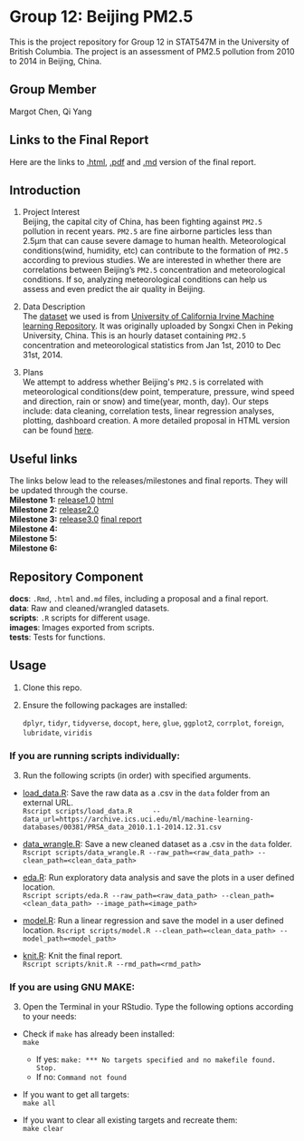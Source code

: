 # Group 12: Beijing PM2.5
This is the project repository for Group 12 in STAT547M in the University of British Columbia. The project is an assessment of PM2.5 pollution from 2010 to 2014 in Beijing, China. 

## Group Member
Margot Chen, Qi Yang

## Links to the Final Report
Here are the links to [.html](https://stat547-ubc-2019-20.github.io/group_12_qiyangqd_xiaoyuanf/docs/finalreport.html), [.pdf](https://stat547-ubc-2019-20.github.io/group_12_qiyangqd_xiaoyuanf/docs/finalreport.pdf) and [.md](https://github.com/STAT547-UBC-2019-20/group_12_qiyangqd_xiaoyuanf/blob/master/docs/finalreport.md) version of the final report.

## Introduction 
1. Project Interest    
Beijing, the capital city of China, has been fighting against `PM2.5` pollution in recent years. `PM2.5` are fine airborne particles less than 2.5μm that can cause severe damage to human health. Meteorological conditions(wind, humidity, etc) can contribute to the formation of `PM2.5` according to previous studies. We are interested in whether there are correlations between Beijing’s `PM2.5` concentration and  meteorological conditions. If so, analyzing meteorological conditions can help us assess and even predict the air quality in Beijing.    

2. Data Description   
The [dataset](https://archive.ics.uci.edu/ml/machine-learning-databases/00381/PRSA_data_2010.1.1-2014.12.31.csv) we used is from [University of California Irvine Machine learning Repository](https://archive.ics.uci.edu/ml/datasets/Beijing+PM2.5+Data#). It was originally uploaded by Songxi Chen in Peking University, China. This is an hourly dataset containing `PM2.5` concentration and meteorological statistics from Jan 1st, 2010 to Dec 31st, 2014.   

3. Plans    
We attempt to address whether Beijing's `PM2.5` is correlated with meteorological conditions(dew point, temperature, pressure, wind speed and direction, rain or snow) and time(year, month, day). Our steps include: data cleaning, correlation tests, linear regression analyses, plotting, dashboard creation. A more detailed proposal in HTML version can be found [here](https://stat547-ubc-2019-20.github.io/group_12_qiyangqd_xiaoyuanf/docs/milestone1.html).  

## Useful links
The links below lead to the releases/milestones and final reports. They will be updated through the course.          
__Milestone 1:__ [release1.0](https://github.com/STAT547-UBC-2019-20/group_12_qiyangqd_xiaoyuanf/releases/tag/1.0)  [html](https://stat547-ubc-2019-20.github.io/group_12_qiyangqd_xiaoyuanf/docs/miletone1/milestone1.html)        
__Milestone 2:__ [release2.0](https://github.com/STAT547-UBC-2019-20/group_12_qiyangqd_xiaoyuanf/releases/tag/2.0)     
__Milestone 3:__ [release3.0]() [final report](https://stat547-ubc-2019-20.github.io/group_12_qiyangqd_xiaoyuanf/docs/finalreport.html)   
__Milestone 4:__   
__Milestone 5:__   
__Milestone 6:__   

## Repository Component
__docs__: `.Rmd`, `.html` and`.md` files, including a proposal and a final report.     
__data__: Raw and cleaned/wrangled datasets.        
__scripts__: `.R` scripts for different usage.      
__images__: Images exported from scripts.     
__tests__: Tests for functions.  

## Usage   

1. Clone this repo.    

2. Ensure the following packages are installed:       
  
   `dplyr`, `tidyr`, `tidyverse`, `docopt`, `here`, `glue`, `ggplot2`, `corrplot`, `foreign`, `lubridate`, `viridis`                    

### If you are running scripts individually: 
3. Run the following scripts (in order) with specified arguments.

  - [load_data.R](https://stat547-ubc-2019-20.github.io/group_12_qiyangqd_xiaoyuanf/scripts/load_data.R): Save the raw data as a .csv in the `data` folder from an external URL.         
  `Rscript scripts/load_data.R     --data_url=https://archive.ics.uci.edu/ml/machine-learning-databases/00381/PRSA_data_2010.1.1-2014.12.31.csv`    
  
  - [data_wrangle.R](https://stat547-ubc-2019-20.github.io/group_12_qiyangqd_xiaoyuanf/scripts/data_wrangle.R): Save a new cleaned dataset as a .csv in the `data` folder.      
  `Rscript scripts/data_wrangle.R --raw_path=<raw_data_path> --clean_path=<clean_data_path>`
  
  - [eda.R](https://stat547-ubc-2019-20.github.io/group_12_qiyangqd_xiaoyuanf/scripts/eda.R): Run exploratory data analysis and save the plots in a user defined location.         
  `Rscript scripts/eda.R --raw_path=<raw_data_path> --clean_path=<clean_data_path> --image_path=<image_path>`
  
  - [model.R](https://stat547-ubc-2019-20.github.io/group_12_qiyangqd_xiaoyuanf/scripts/model.R): Run a linear regression and save the model in a user defined location.
  `Rscript scripts/model.R --clean_path=<clean_data_path> --model_path=<model_path>`
  
  - [knit.R](https://stat547-ubc-2019-20.github.io/group_12_qiyangqd_xiaoyuanf/scripts/knit.R): Knit the final report.              
  `Rscript scripts/knit.R --rmd_path=<rmd_path>`

### If you are using GNU MAKE:

3. Open the Terminal in your RStudio. Type the following options according to your needs:

- Check if `make` has already been installed:   
      `make`
  * If yes: `make: *** No targets specified and no makefile found. Stop.`    
  * If no: `Command not found`

- If you want to get all targets:    
  `make all`  
  
- If you want to clear all existing targets and recreate them:     
  `make clear`
  



